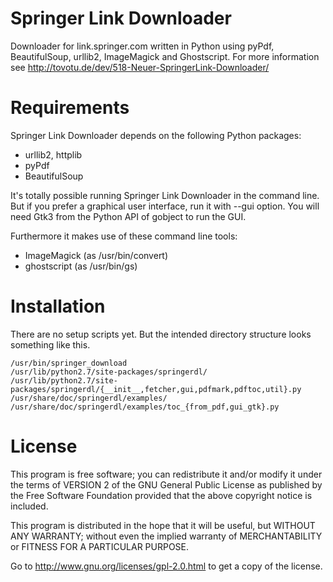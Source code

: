 Springer Link Downloader
========================

Downloader for link.springer.com written in Python using pyPdf, BeautifulSoup,
urllib2, ImageMagick and Ghostscript. For more information see 
http://tovotu.de/dev/518-Neuer-SpringerLink-Downloader/

Requirements
============

Springer Link Downloader depends on the following Python packages:

* urllib2, httplib
* pyPdf
* BeautifulSoup

It's totally possible running Springer Link Downloader in the command
line. But if you prefer a graphical user interface, run it with --gui
option. You will need Gtk3 from the Python API of gobject to run the GUI.

Furthermore it makes use of these command line tools:

* ImageMagick (as /usr/bin/convert)
* ghostscript (as /usr/bin/gs)

Installation
============

There are no setup scripts yet. But the intended directory structure looks
something like this.

    /usr/bin/springer_download
    /usr/lib/python2.7/site-packages/springerdl/
    /usr/lib/python2.7/site-packages/springerdl/{__init__,fetcher,gui,pdfmark,pdftoc,util}.py
    /usr/share/doc/springerdl/examples/
    /usr/share/doc/springerdl/examples/toc_{from_pdf,gui_gtk}.py

License
=======

This program is free software; you can redistribute it and/or
modify it under the terms of VERSION 2 of the GNU General Public
License as published by the Free Software Foundation provided
that the above copyright notice is included.

This program is distributed in the hope that it will be useful,
but WITHOUT ANY WARRANTY; without even the implied warranty of
MERCHANTABILITY or FITNESS FOR A PARTICULAR PURPOSE.

Go to http://www.gnu.org/licenses/gpl-2.0.html to get a copy
of the license.
